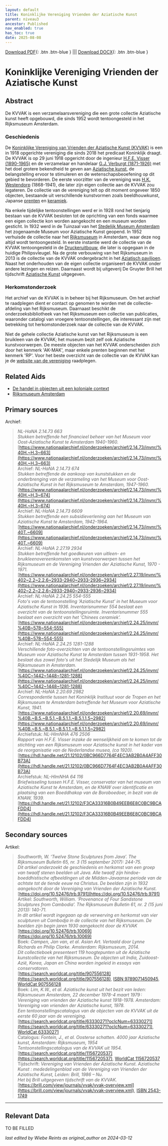 ```yaml
---
layout: default
title: Koninklijke Vereniging Vrienden der Aziatische Kunst
parent: niveau3
ancestor: Published
nav_enabled: true
has_toc: true
date: 2025-08-08
--- 
```



[Download PDF](https://raw.githubusercontent.com/colonial-heritage/research-guides-dev/refs/heads/main/EXPORTS/published/PDF/niveau3/Dutch/KVVAK.pdf){: .btn .btn-blue } |||    [Download DOCX](https://raw.githubusercontent.com/colonial-heritage/research-guides-dev/refs/heads/main/EXPORTS/published/DOCX/niveau3/Dutch/KVVAK.docx){: .btn .btn-blue }


# Koninklijke Vereniging Vrienden der Aziatische Kunst


## Abstract

De KVVAK is een verzamelaarsvereniging die een grote collectie Aziatische kunst heeft opgebouwd, die sinds 1952 wordt tentoongesteld in het Rijksmuseum Amsterdam.

### Geschiedenis

De [Koninklijke Vereniging van Vrienden der Aziatische Kunst (KVVAK)](https://www.wikidata.org/entity/Q96749093) is een in 1918 opgerichte vereniging die sinds 2018 het predicaat Koninklijk draagt. De KVVAK is op 29 juni 1918 opgericht door de ingenieur [H.F.E. Visser (1890-1965)](https://www.wikidata.org/entity/Q83286861) en de verzamelaar en handelaar [G.J. Verburgt (1871-1926)](https://www.wikidata.org/entity/Q84499681) met het doel grotere bekendheid te geven aan [Aziatische kunst](https://www.wikidata.org/entity/Q3399573), de belangstelling ervoor te stimuleren en de wetenschapsbeoefening op dit gebied te bevorderen. De eerste voorzitter van de vereniging was [H.K. Westendorp](https://www.wikidata.org/entity/Q96749169) (1868-1941), die later zijn eigen collectie aan de KVVAK zou legateren. De collectie van de vereniging telt op dit moment ongeveer 1850 objecten, bestaande uit verschillende kunstvormen zoals beeldhouwkunst, Japanse [prenten](http://vocab.getty.edu/aat/300106750) en [keramiek](http://vocab.getty.edu/aat/300310706). 

Na enkele tijdelijke tentoonstellingen werd er in 1928 rond het tienjarig bestaan van de KVVAK besloten tot de oprichting van een fonds waarmee een eigen collectie kon worden aangekocht en een museum worden gesticht. In 1932 werd in de Tuinzaal van het [Stedelijk Museum Amsterdam](https://www.wikidata.org/entity/Q924335) het zogenaamde Museum voor Aziatische Kunst geopend. In 1952 verhuisde de collectie naar het [Rijksmuseum](https://app.colonialcollections.nl/nl/research-aids/https%3A%2F%2Fn2t%252Enet%2Fark%3A%2F27023%2F0d0d07f9e69d73c961b30ffd357c1e47) in Amsterdam, waar deze nog altijd wordt tentoongesteld. In eerste instantie werd de collectie van de KVVAK tentoongesteld in de [Druckeruitbouw](https://www.wikidata.org/entity/Q25712476), die later is opgegaan in de huidige Philipsvleugel. Na de grote verbouwing van het Rijksmuseum in 2013 is de collectie van de KVVAK ondergebracht in het [Aziatisch paviljoen](http://www.wikidata.org/entity/Q37769044). Naast het onderhouden van de eigen collectie organiseert de KVVAK onder andere lezingen en reizen. Daarnaast wordt bij uitgeverij De Gruyter Brill het tijdschrift [Aziatische Kunst](https://brill.com/view/journals/vvak/vvak-overview.xml) uitgegeven.

### Herkomstonderzoek

Het archief van de KVVAK is in beheer bij het Rijksmuseum. Om het archief te raadplegen dient er contact op genomen te worden met de collectie-afdeling van het Rijksmuseum. Daarnaast beschikt de onderzoeksbibliotheek van het Rijksmuseum een collectie van publicaties, waaronder catalogi van vroegere tentoonstellingen, die interessant zijn met betrekking tot herkomstonderzoek naar de collectie van de KVVAK.

Niet de gehele collectie Aziatische kunst van het Rijksmuseum is een bruikleen van de KVVAK; het museum bezit zelf ook Aziatische kunstvoorwerpen. De meeste objecten van het KVVAK onderscheiden zich door het kenmerk 'AK-MAK', maar enkele prenten beginnen met het kenmerk 'RP'. Voor het beste overzicht van de collectie van de KVVAK kan je de [website van de vereniging](https://www.kvvak.nl/collectie/) raadplegen. 


## Related Aids

 - [De handel in objecten uit een koloniale context](niveau2/Dutch/Handel_20240326.yml)  
 - [Rijksmuseum Amsterdam](niveau3/Dutch/RijksmuseumAmsterdam_20241006.yml)  

## Primary sources

Archief:
  > *NL-HaNA 2.14.73 663*  
> _Stukken betreffende het financieel beheer van het Museum voor Oost-Aziatische Kunst te Amsterdam 1940-1960._  
> [https://www.nationaalarchief.nl/onderzoeken/archief/2.14.73/invnr/%40H.~H.3~663](https://www.nationaalarchief.nl/onderzoeken/archief/2.14.73/invnr/%40H.~H.3~663)  
Archief:
  > *NL-HaNA 2.14.73 674*  
> _Stukken betreffende de aankoop van kunststukken en de onderbrenging van de verzameling van het Museum voor Oost-Aziatische Kunst in het Rijksmuseum te Amsterdam, 1947-1960._  
> [https://www.nationaalarchief.nl/onderzoeken/archief/2.14.73/invnr/%40H.~H.3~674](https://www.nationaalarchief.nl/onderzoeken/archief/2.14.73/invnr/%40H.~H.3~674)  
Archief:
  > *NL-HaNA 2.14.73 6609*  
> _Stukken betreffende een subsidieverlening aan het Museum van Aziatische Kunst te Amsterdam, 1942-1964._  
> [https://www.nationaalarchief.nl/onderzoeken/archief/2.14.73/invnr/%40T.~6609](https://www.nationaalarchief.nl/onderzoeken/archief/2.14.73/invnr/%40T.~6609)  
Archief:
  > *NL-HaNA 2.27.19 2934*  
> _Stukken betreffende het goedkeuren van uitleen- en bruikleenovereenkomsten van kunstvoorwerpen tussen het Rijksmuseum en de Vereniging Vrienden der Aziatische Kunst, 1970 - 1971._  
> [https://www.nationaalarchief.nl/onderzoeken/archief/2.27.19/invnr/%402~2.2~2.2.6~2933-2940~2933-2936~2934](https://www.nationaalarchief.nl/onderzoeken/archief/2.27.19/invnr/%402~2.2~2.2.6~2933-2940~2933-2936~2934)  
Archief:
  > *NL-HaNA 2.24.25 554-555*  
> _Foto's van de tentoonstelling 'Aziatische Kunst' in het Museum voor Aziatische Kunst in 1936. Inventarisnummer 554 beslaat een overzicht van de tentoonstellingsruimte. Inventarisnummer 555 beslaat een overzicht van het 'Chinees ceramiek'._  
> [https://www.nationaalarchief.nl/onderzoeken/archief/2.24.25/invnr/%40B~578~554-555](https://www.nationaalarchief.nl/onderzoeken/archief/2.24.25/invnr/%40B~578~554-555)  
Archief:
  > *NL-HaNA 2.24.25 1281-1288*  
> _Verschillende foto-overzichten van de tentoonstellingsruimtes van Museum voor Aziatische Kunst te Amsterdam tussen 1931-1958. Het beslaat dus zowel foto's uit het Stedelijk Museum als het Rijksmuseum in Amsterdam._  
> [https://www.nationaalarchief.nl/onderzoeken/archief/2.24.25/invnr/%40C~1442~1448~1281-1288](https://www.nationaalarchief.nl/onderzoeken/archief/2.24.25/invnr/%40C~1442~1448~1281-1288)  
Archief:
  > *NL-HaNA 2.20.69 2982*  
> _Correspondentie tussen het Koninklijk Instituut voor de Tropen en het Rijksmuseum te Amsterdam betreffende het Museum voor Aziatische Kunst, 1941._  
> [https://www.nationaalarchief.nl/onderzoeken/archief/2.20.69/invnr/%40B.~B.5.~B.5.1.~B.5.1.1.~B.5.1.1.5~2982](https://www.nationaalarchief.nl/onderzoeken/archief/2.20.69/invnr/%40B.~B.5.~B.5.1.~B.5.1.1.~B.5.1.1.5~2982)  
Archiefstuk:
  > *NL-HlmNHA 476 2506*  
> _Rapport van H.F.E. Visser inzake de wenselijkheid om te komen tot de stichting van een Rijksmuseum voor Aziatische kunst in het kader van de reorganisatie van de Nederlandse musea, (ca 1920)._  
> [https://hdl.handle.net/21.12102/0BC966D7764F4EC3AB2B0A4AFF30B73A](https://hdl.handle.net/21.12102/0BC966D7764F4EC3AB2B0A4AFF30B73A)  
Archiefstuk:
  > *NL-HlmNHA 64 116*  
> _Briefwisseling tussen H.F.E. Visser, conservator van het museum van Aziatische Kunst te Amsterdam, en de KNAW over identificatie en plaatsing van een Boeddhakop van de Boroboedoer, in bezit van de KNAW, 1939._  
> [https://hdl.handle.net/21.12102/F3CA33316B0B49EEB6E8C0BC9BCAFDD4](https://hdl.handle.net/21.12102/F3CA33316B0B49EEB6E8C0BC9BCAFDD4)  
## Secondary sources

Artikel:
  > *Southworth, W. ‘Twelve Stone Sculptures from Java’. The Rijksmuseum Bulletin 65, nr. 3 (15 september 2017): 244-75.*  
> _Dit artikel onderzoekt de geschiedenis en herkomst van een groep van twaalf stenen beelden uit Java. Alle twaalf zijn hindoe-boeddhistische afbeeldingen uit de Midden-Javaanse periode van de achtste tot de tiende eeuw na Christus. De beelden zijn in 1932 aangekocht door de Vereniging van Vrienden der Aziatische Kunst._  
> [https://doi.org/10.52476/trb.9791](https://doi.org/10.52476/trb.9791)  
Artikel:
  > *Southworth, William. ‘Provenance of Four Sandstone Sculptures from Cambodia’. The Rijksmuseum Bulletin 61, nr. 2 (15 juni 2013): 140-71.*  
> _In dit artikel wordt ingegaan op de verwerving en herkomst van vier sculpturen uit Cambodja in de collectie van het Rijksmuseum. De beelden zijn begin jaren 1930 aangekocht door de KVVAK_  
> [https://doi.org/10.52476/trb.10069](https://doi.org/10.52476/trb.10069)  
Boek:
  > *Campen, Jan van, et al. Asian Art. Vertaald door Lynne Richards en Philip Clarke. Amsterdam: Rijksmuseum, 2014.*  
> _Dit collectieboek presenteert 119 hoogtepunten uit de Aziatische kunstcollectie van het Rijksmuseum. De objecten uit India, Zuidoost-Azië, Korea, Japan en China worden ingeleid in essays van conservatoren._  
> [https://search.worldcat.org/title/907556128](https://search.worldcat.org/title/907556128), [ISBN 9789071450945](https://isbnsearch.org/isbn/9789071450945), [WorldCat 907556128](https://search.worldcat.org/title/907556128)  
Boek:
  > *Lim, K.W., et al. Aziatische kunst uit het bezit van leden: Rijksmuseum Amsterdam, 22 december 1978-4 maart 1979 : Vereniging van vrienden der Aziatische kunst 1918-1978. Amsterdam: Vereniging van vrienden der Aziatische kunst, 1978.*  
> _Een tentoonstellingscatalogus van de objecten van de KVVAK uit de eerste 60 jaar van de vereniging._  
> [https://search.worldcat.org/title/63330271?oclcNum=63330271](https://search.worldcat.org/title/63330271?oclcNum=63330271), [WorldCat 63330271](https://search.worldcat.org/title/63330271)  
Catalogus:
  > *Fontein, J., et al. Oosterse schatten. 4000 jaar Aziatische kunst, Amsterdam: Rijksmuseum, 1954*  
> _Tentoonstellingscatalogus van de KVVAK uit 1954._  
> [https://search.worldcat.org/title/1156720537](https://search.worldcat.org/title/1156720537), [WorldCat 1156720537](https://search.worldcat.org/title/1156720537)  
Tijdschrift:
  > *Vereniging van Vrienden der Aziatische Kunst. Aziatische Kunst : mededelingenblad van de Vereniging van Vrienden der Aziatische Kunst, Leiden: Brill, 1986 – Nu.*  
> _Het bij Brill uitgegeven tijdschrift van de KVVAK._  
> [https://brill.com/view/journals/vvak/vvak-overview.xml](https://brill.com/view/journals/vvak/vvak-overview.xml), [ISBN 2543-1749](https://portal.issn.org/resource/ISSN/2543-1749)  


---
## Relevant Data 
TO BE FILLED

_last edited by Wiebe Reints as original_author on 2024-03-12_
        
